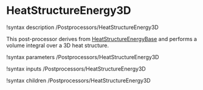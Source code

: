 # HeatStructureEnergy3D

!syntax description /Postprocessors/HeatStructureEnergy3D

This post-processor derives from [HeatStructureEnergyBase](/HeatStructureEnergyBase.md)
and performs a volume integral over a 3D heat structure.

!syntax parameters /Postprocessors/HeatStructureEnergy3D

!syntax inputs /Postprocessors/HeatStructureEnergy3D

!syntax children /Postprocessors/HeatStructureEnergy3D
